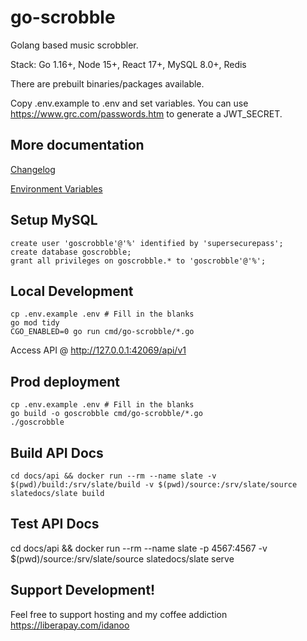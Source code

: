 # go-scrobble

Golang based music scrobbler.

Stack: Go 1.16+, Node 15+, React 17+, MySQL 8.0+, Redis

There are prebuilt binaries/packages available.

Copy .env.example to .env and set variables. You can use https://www.grc.com/passwords.htm to generate a JWT_SECRET.

## More documentation
[Changelog](docs/changelog.md)

[Environment Variables](docs/config.md)

## Setup MySQL
    create user 'goscrobble'@'%' identified by 'supersecurepass';
    create database goscrobble;
    grant all privileges on goscrobble.* to 'goscrobble'@'%';

## Local Development
    cp .env.example .env # Fill in the blanks
    go mod tidy
    CGO_ENABLED=0 go run cmd/go-scrobble/*.go


Access API @ http://127.0.0.1:42069/api/v1

## Prod deployment
    cp .env.example .env # Fill in the blanks
    go build -o goscrobble cmd/go-scrobble/*.go
    ./goscrobble

## Build API Docs
    cd docs/api && docker run --rm --name slate -v $(pwd)/build:/srv/slate/build -v $(pwd)/source:/srv/slate/source slatedocs/slate build


## Test API Docs
   cd docs/api && docker run --rm --name slate -p 4567:4567 -v $(pwd)/source:/srv/slate/source slatedocs/slate serve

## Support Development!
Feel free to support hosting and my coffee addiction https://liberapay.com/idanoo